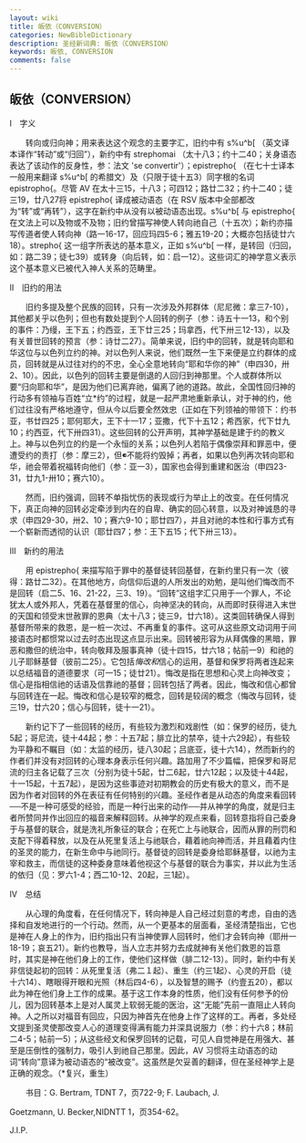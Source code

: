```yaml
---
layout: wiki
title: 皈依（CONVERSION）
categories: NewBibleDictionary
description: 圣经新词典: 皈依（CONVERSION）
keywords: 皈依, CONVERSION
comments: false
---
```


## 皈依（CONVERSION）

Ⅰ　字义

　　转向或归向神；用来表达这个观念的主要字汇，旧约中有 s%u^b[ （英文译本译作“转动”或“归回”），新约中有 strephomai （太十八3；约十二40；关身语态表达了该动作的反身性，参：法文 'se convertir'）；epistrepho{ （在七十士译本一般用来翻译 s%u^b[ 的希腊文）及（只限于徒十五3）同字根的名词 epistropho{。尽管 AV 在太十三15，十八3；可四12；路廿二32；约十二40；徒三19，廿八27将 epistrepho{ 译成被动语态（在 RSV 版本中全部都改为“转”或“再转”），这字在新约中从没有以被动语态出现。s%u^b[ 与 epistrepho{ 在文法上可以及物或不及物；旧约曾描写神使人转向祂自己（十五次）；新约亦描写传道者使人转向神（路一16-17，回应玛四5-6；雅五19-20；大概亦包括徒廿六18）。strepho{ 这一组字所表达的基本意义，正如 s%u^b[ 一样，是转回（归回，如：路二39；徒七39）或转身（向后转，如：启一12）。这些词汇的神学意义表示这个基本意义已被代入神人关系的范畴里。

Ⅱ　旧约的用法

　　旧约多提及整个民族的回转，只有一次涉及外邦群体（尼尼微：拿三7-10），其他都关乎以色列；但也有数处提到个人回转的例子（参：诗五十一13，和个别的事件：乃缦，王下五；约西亚，王下廿三25；玛拿西，代下卅三12-13），以及有关普世回转的预言（参：诗廿二27）。简单来说，旧约中的回转，就是转向耶和华这位与以色列立约的神。对以色列人来说，他们既然一生下来便是立约群体的成员，回转就是从过往对约的不忠，全心全意地转向“耶和华你的神”（申四30，卅2、10）。因此，以色列的回转主要是倒退的人回归到神那里。个人或群体所以要“归向耶和华”，是因为他们已离弃祂，偏离了祂的道路。故此，全国性回归神的行动多有领袖与百姓“立*约”的过程，就是一起严肃地重新承认，对于神的约，他们过往没有严格地遵守，但从今以后要全然效忠（正如在下列领袖的带领下：约书亚，书廿四25；耶何耶大，王下十一17；亚撒，代下十五12；希西家，代下廿九10；约西亚，代下卅四31）。这些回转的公开声明，其神学基础是建于约的教义上。神与以色列立的约是一个永恒的关系；以色列人若陷于偶像崇拜和罪恶中，便遭受约的责打（参：摩三2），但不能将约毁掉；再者，如果以色列再次转向耶和华，祂会带着祝福转向他们（参：亚一3），国家也会得到重建和医治（申四23-31，廿九1-卅10；赛六10）。

　　然而，旧约强调，回转不单指忧伤的表现或行为举止上的改变。在任何情况下，真正向神的回转必定牵涉到内在的自卑、确实的回心转意，以及对神诚恳的寻求（申四29-30，卅2、10；赛六9-10；耶廿四7），并且对祂的本性和行事方式有一个崭新而透彻的认识（耶廿四7；参：王下五15；代下卅三13）。

Ⅲ　新约的用法

　　用 epistrepho{ 来描写陷于罪中的基督徒转回基督，在新约里只有一次（彼得：路廿二32）。在其他地方，向信仰后退的人所发出的劝勉，是叫他们悔改而不是回转（启二5、16、21-22，三3、19）。“回转”这组字汇只用于一个罪人，不论犹太人或外邦人，凭着在基督里的信心，向神坚决的转向，从而即时获得进入末世的天国和领受末世赦罪的恩典（太十八3；徒三9，廿六18）。这类回转确保人得到基督所带来的救恩，是一桩一次过、不再重复的事件。这可从这些原文动词用于间接语态时都惯常以过去时态出现这点显示出来。回转被形容为从拜偶像的黑暗，罪恶和撒但的统治中，转向敬拜及服事真神（徒十四15，廿六18；帖前一9）和祂的儿子耶稣基督（彼前二25）。它包括*悔改和*信心的运用，基督和保罗将两者连起来以总结福音的道德要求（可一15；徒廿21）。悔改是指在思想和心灵上向神改变；信心是指相信祂的话语及信靠祂的基督；回转包括了两者。因此，悔改和信心都曾与回转连在一起。悔改和信心是较窄的概念，回转是较阔的概念（悔改与回转，徒三19，廿六20；信心与回转，徒十一21）。

　　新约记下了一些回转的经历，有些较为激烈和戏剧性（如：保罗的经历，徒九5起；哥尼流，徒十44起；参：十五7起；腓立比的禁卒，徒十六29起），有些较为平静和不瞩目（如：太监的经历，徒八30起；吕底亚，徒十六14），然而新约的作者们并没有对回转的心理本身表示任何兴趣。路加用了不少篇幅，把保罗和哥尼流的归主各记载了三次（分别为徒十5起，廿二6起，廿六12起；以及徒十44起，十一15起，十五7起），是因为这些事迹对初期教会的历史有极大的意义，而不是因为作者对回转的外在表征有任何特别的兴趣。圣经作者是从动态的角度来看回转──不是一种可感受的经验，而是一种行出来的动作──并从神学的角度，就是归主者所赞同并作出回应的福音来解释回转。从神学的观点来看，回转意指将自己委身于与基督的联合，就是洗礼所象征的联合；在死亡上与祂联合，因而从罪的刑罚和支配下得着释放，以及在从死里复活上与祂联合，藉着祂向神而活，并且藉着内住的圣灵的能力，在新生命中与祂同行。基督徒的回转是委身给耶稣基督，以祂为主宰和救主，而信徒的这种委身意味着他视这个与基督的联合为事实，并以此为生活的依归（见：罗六1-4；西二10-12、20起，三1起）。

Ⅳ　总结

　　从心理的角度看，在任何情况下，转向神是人自己经过刻意的考虑，自由的选择和自发地进行的一个行动。然而，从一个更基本的层面看，圣经清楚指出，它也是神在人身上的作为，旧约指出只有当神使罪人回转时，他们才会转向神（耶卅一18-19；哀五21）。新约也教导，当人立志并努力去成就神有关他们救恩的旨意时，其实是神在他们身上的工作，使他们这样做（腓二12-13）。同时，新约中有关非信徒起初的回转：从死里复活（弗二１起）、重生（约三1起）、心灵的开启（徒十六14）、瞎眼得开眼和光照（林后四4-6），以及智慧的赐予（约壹五20），都以此为神在他们身上工作的成果。基于这工作本身的性质，他们没有任何参予的份儿，因为回转基本上是对人属灵上软弱无能的医治，这“无能”先前一直阻止人转向神。人之所以对福音有回应，只因为神首先在他身上作了这样的工。再者，多处经文提到圣灵使那改变人心的道理变得满有能力并深具说服力（参：约十六8；林前二4-5；帖前一5）；从这些经文和保罗回转的记载，可见人自觉神是在用强大、甚至是压倒性的强制力，吸引人到祂自己那里。因此，AV 习惯将主动语态的动词“转向”意译为被动语态的“被改变”。这虽然是欠妥善的翻译，但在圣经神学上是正确的观念。（*复兴，重生）

　　书目：G. Bertram, TDNT 7，页722-9; F. Laubach, J.

Goetzmann, U. Becker,NIDNTT 1，页354-62。

J.I.P.






